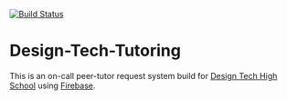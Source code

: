 [![Build Status](https://travis-ci.org/david476/Design-Tech-Tutoring.svg?branch=master)](https://travis-ci.org/david476/Design-Tech-Tutoring)

# Design-Tech-Tutoring
This is an on-call peer-tutor request system build for [Design Tech High School](http://www.designtechhighschool.org/) using [Firebase](https://firebase.google.com/).
